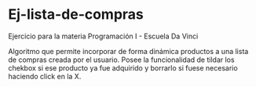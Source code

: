 # Ej-lista-de-compras
Ejercicio para la materia Programación I - Escuela Da Vinci


Algoritmo que permite incorporar de forma dinámica productos a una lista de compras creada por el usuario. Posee la funcionalidad de tildar los chekbox si ese producto ya fue adquirido y borrarlo si fuese necesario haciendo click en la X.
